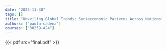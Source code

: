 ```yaml
---
date: "2024-11-30"
tags: []
title: "Unveiling Global Trends: Socioeconomic Patterns Across Nations"
authors: ["paula-cadena"]
courses: ["30239-A24"]
---
```


{{< pdf src="final.pdf" >}}

